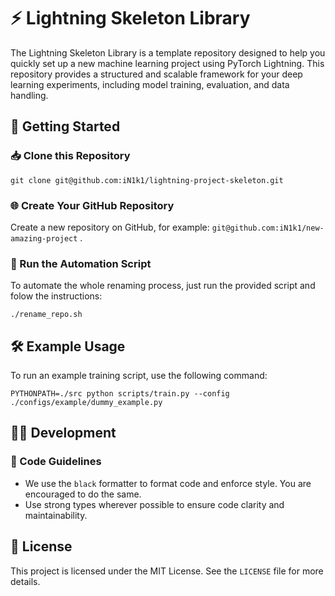 # ⚡️ Lightning Skeleton Library

The Lightning Skeleton Library is a template repository designed to help you quickly set up a new machine learning project using PyTorch Lightning. This repository provides a structured and scalable framework for your deep learning experiments, including model training, evaluation, and data handling.

## 🚀 Getting Started

### 📥 Clone this Repository

```shell
git clone git@github.com:iN1k1/lightning-project-skeleton.git
```

### 🌐 Create Your GitHub Repository

Create a new repository on GitHub, for example: `git@github.com:iN1k1/new-amazing-project` .


### 🤖 Run the Automation Script

To automate the whole renaming process, just run the provided script and folow the instructions:

```shell
./rename_repo.sh
```

## 🛠️ Example Usage

To run an example training script, use the following command:

```shell
PYTHONPATH=./src python scripts/train.py --config ./configs/example/dummy_example.py
```

## 🧑‍💻 Development

### 📏 Code Guidelines

- We use the `black` formatter to format code and enforce style. You are encouraged to do the same.
- Use strong types wherever possible to ensure code clarity and maintainability.

## 📜 License

This project is licensed under the MIT License. See the `LICENSE` file for more details.
